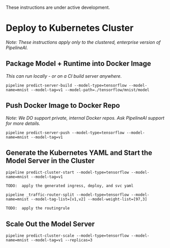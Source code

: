These instructions are under active development.

# Deploy to Kubernetes Cluster
_Note:  These instructions apply only to the clustered, enterprise version of PipelineAI._

## Package Model + Runtime into Docker Image
_This can run locally - or on a CI build server anywhere._
```
pipeline predict-server-build --model-type=tensorflow --model-name=mnist --model-tag=v1 --model-path=./tensorflow/mnist/model
```

## Push Docker Image to Docker Repo

_Note:  We DO support private, internal Docker repos.  Ask PipelineAI support for more details._
```
pipeline predict-server-push --model-type=tensorflow --model-name=mnist --model-tag=v1
```

## Generate the Kubernetes YAML and Start the Model Server in the Cluster
```
pipeline predict-cluster-start --model-type=tensorflow --model-name=mnist --model-tag=v1
```

```
TODO:  apply the generated ingress, deploy, and svc yaml
```
```
pipeline _traffic-router-split --model-type=tensorflow --model-name=mnist --model-tag-list=[v1,v2] --model-weight-list=[97,3]
```
```
TODO:  apply the routingrule
```

## Scale Out the Model Server
```
pipeline predict-cluster-scale --model-type=tensorflow --model-name=mnist --model-tag=v1 --replicas=3
```

